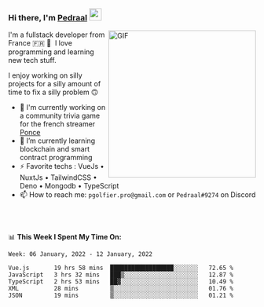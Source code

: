 ### Hi there, I'm <a href="https://pedraal.dev" target="_blank">Pedraal</a> <img src="https://media.giphy.com/media/hvRJCLFzcasrR4ia7z/giphy.gif" width="25px">
<img align="right" alt="GIF" src="https://pedraal.dev/avatar.png" width="300" height="300" />

I'm a fullstack developer from France 🇫🇷 🥖 &nbsp;I love programming and learning new
tech stuff.

I enjoy working on silly projects for a silly amount of time to fix a silly problem 🙃

- 🔭  I'm currently working on a community trivia game for the french streamer <a href="https://twitch.tv/ponce" target="_blank">Ponce</a>
- 🌱 I’m currently learning blockchain and smart contract programming
- ⚡ Favorite techs : VueJs &bull; NuxtJs &bull; TailwindCSS &bull; Deno &bull; Mongodb &bull; TypeScript
- 📫 How to reach me: `pgolfier.pro@gmail.com` or `Pedraal#9274` on Discord

<br>
<br>

📊 **This Week I Spent My Time On:**
<!--START_SECTION:waka-->
```text
Week: 06 January, 2022 - 12 January, 2022

Vue.js       19 hrs 58 mins  ██████████████████░░░░░░░   72.65 % 
JavaScript   3 hrs 32 mins   ███▒░░░░░░░░░░░░░░░░░░░░░   12.87 % 
TypeScript   2 hrs 53 mins   ██▓░░░░░░░░░░░░░░░░░░░░░░   10.49 % 
XML          28 mins         ▒░░░░░░░░░░░░░░░░░░░░░░░░   01.76 % 
JSON         19 mins         ▒░░░░░░░░░░░░░░░░░░░░░░░░   01.21 % 
```
<!--END_SECTION:waka-->
